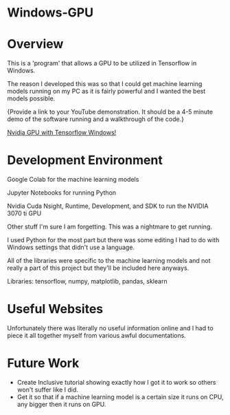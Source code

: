# Windows-GPU

# Overview

This is a 'program' that allows a GPU to be utilized in Tensorflow in Windows.

The reason I developed this was so that I could get machine learning models running on my PC as it is fairly powerful and I wanted the best models possible.

{Provide a link to your YouTube demonstration.  It should be a 4-5 minute demo of the software running and a walkthrough of the code.}

[Nvidia GPU with Tensorflow Windows!](https://youtu.be/hryY8BJAaTY)

# Development Environment

Google Colab for the machine learning models

Jupyter Notebooks for running Python

Nvidia Cuda Nsight, Runtime, Development,  and SDK to run the NVIDIA 3070 ti GPU

Other stuff I'm sure I am forgetting. This was a nightmare to get running.

I used Python for the most part but there was some editing I had to do with Windows settings that didn't use a language.

All of the libraries were specific to the machine learning models and not really a part of this project but they'll be included here anyways.

Libraries: tensorflow, numpy, matplotlib, pandas, sklearn

# Useful Websites

Unfortunately there was literally no useful information online and I had to piece it all together myself from various awful documentations.

# Future Work

* Create Inclusive tutorial showing exactly how I got it to work so others won't suffer like I did.
* Get it so that if a machine learning model is a certain size it runs on CPU, any bigger then it runs on GPU.
